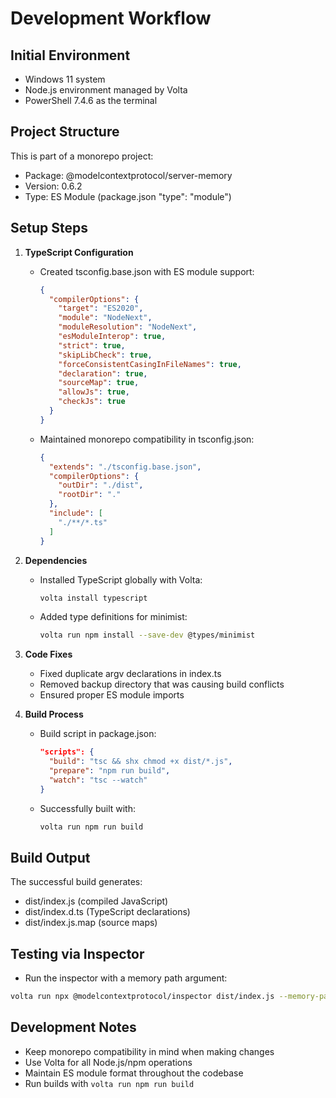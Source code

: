 # Development Workflow

## Initial Environment

- Windows 11 system
- Node.js environment managed by Volta
- PowerShell 7.4.6 as the terminal

## Project Structure

This is part of a monorepo project:

- Package: @modelcontextprotocol/server-memory
- Version: 0.6.2
- Type: ES Module (package.json "type": "module")

## Setup Steps

1. **TypeScript Configuration**
   - Created tsconfig.base.json with ES module support:

     ```json
     {
       "compilerOptions": {
         "target": "ES2020",
         "module": "NodeNext",
         "moduleResolution": "NodeNext",
         "esModuleInterop": true,
         "strict": true,
         "skipLibCheck": true,
         "forceConsistentCasingInFileNames": true,
         "declaration": true,
         "sourceMap": true,
         "allowJs": true,
         "checkJs": true
       }
     }
     ```

   - Maintained monorepo compatibility in tsconfig.json:

     ```json
     {
       "extends": "./tsconfig.base.json",
       "compilerOptions": {
         "outDir": "./dist",
         "rootDir": "."
       },
       "include": [
         "./**/*.ts"
       ]
     }
     ```

2. **Dependencies**
   - Installed TypeScript globally with Volta:

     ```bash
     volta install typescript
     ```

   - Added type definitions for minimist:

     ```bash
     volta run npm install --save-dev @types/minimist
     ```

3. **Code Fixes**
   - Fixed duplicate argv declarations in index.ts
   - Removed backup directory that was causing build conflicts
   - Ensured proper ES module imports

4. **Build Process**
   - Build script in package.json:

     ```json
     "scripts": {
       "build": "tsc && shx chmod +x dist/*.js",
       "prepare": "npm run build",
       "watch": "tsc --watch"
     }
     ```

   - Successfully built with:

     ```bash
     volta run npm run build
     ```

## Build Output

The successful build generates:

- dist/index.js (compiled JavaScript)
- dist/index.d.ts (TypeScript declarations)
- dist/index.js.map (source maps)

## Testing via  Inspector

- Run the inspector with a memory path argument:

```sh
volta run npx @modelcontextprotocol/inspector dist/index.js --memory-path=C:/Users/shane/Desktop/memory/memory.jsonl
```

## Development Notes

- Keep monorepo compatibility in mind when making changes
- Use Volta for all Node.js/npm operations
- Maintain ES module format throughout the codebase
- Run builds with `volta run npm run build`
